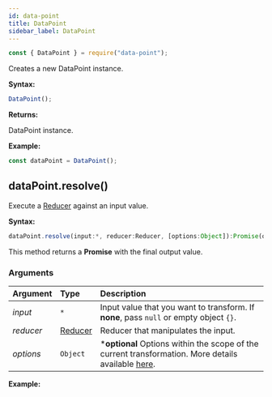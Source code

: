 ```yaml
---
id: data-point
title: DataPoint
sidebar_label: DataPoint
---
```


```js
const { DataPoint } = require("data-point");
```

Creates a new DataPoint instance.

**Syntax:**

```js
DataPoint();
```

**Returns:**

DataPoint instance.

**Example:**

```js
const dataPoint = DataPoint();
```

## dataPoint.resolve()

Execute a [Reducer](#reducers) against an input value.

**Syntax:**

```js
dataPoint.resolve(input:*, reducer:Reducer, [options:Object]):Promise(output:*)
```

This method returns a **Promise** with the final output value.

### Arguments

| Argument  | Type                 | Description                                                                                                               |
| :-------- | :------------------- | :------------------------------------------------------------------------------------------------------------------------ |
| _input_   | `*`                  | Input value that you want to transform. If **none**, pass `null` or empty object `{}`.                                    |
| _reducer_ | [Reducer](#reducers) | Reducer that manipulates the input.                                                                                       |
| _options_ | `Object`             | \***optional** Options within the scope of the current transformation. More details available [here](#transform-options). |

**Example:**
